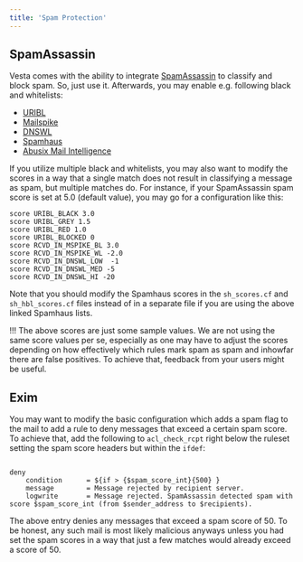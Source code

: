 ```yaml
---
title: 'Spam Protection'
---
```


## SpamAssassin
Vesta comes with the ability to integrate [SpamAssassin](https://spamassassin.apache.org/) to classify and block spam. So, just use it. Afterwards, you may enable e.g. following black and whitelists:

* [URIBL](http://uribl.com/usage.shtml)
* [Mailspike](https://www.mailspike.net/usage.html)
* [DNSWL](https://www.dnswl.org/?page_id=15)
* [Spamhaus](https://github.com/spamhaus/spamassassin-dqs)
* [Abusix Mail Intelligence](https://docs.abusix.com/105726-setup-abusix-mail-intelligence/ami%2Fsetup%2Fspamassassin)

If you utilize multiple black and whitelists, you may also want to modify the scores in a way that a single match does not result in classifying a message as spam, but multiple matches do. For instance, if your SpamAssassin spam score is set at 5.0 (default value), you may go for a configuration like this:

```
score URIBL_BLACK 3.0
score URIBL_GREY 1.5
score URIBL_RED 1.0
score URIBL_BLOCKED 0
score RCVD_IN_MSPIKE_BL 3.0
score RCVD_IN_MSPIKE_WL -2.0
score RCVD_IN_DNSWL_LOW  -1
score RCVD_IN_DNSWL_MED -5
score RCVD_IN_DNSWL_HI -20
```

Note that you should modify the Spamhaus scores in the `sh_scores.cf` and `sh_hbl_scores.cf` files instead of in a separate file if you are using the above linked Spamhaus lists.

!!! The above scores are just some sample values. We are not using the same score values per se, especially as one may have to adjust the scores depending on how effectively which rules mark spam as spam and inhowfar there are false positives. To achieve that, feedback from your users might be useful.

## Exim
You may want to modify the basic configuration which adds a spam flag to the mail to add a rule to deny messages that exceed a certain spam score. To achieve that, add the following to `acl_check_rcpt` right below the ruleset setting the spam score headers but within the `ifdef`:

```

deny
    condition      = ${if > {$spam_score_int}{500} }
    message        = Message rejected by recipient server.
    logwrite       = Message rejected. SpamAssassin detected spam with score $spam_score_int (from $sender_address to $recipients).

```

The above entry denies any messages that exceed a spam score of 50. To be honest, any such mail is most likely malicious anyways unless you had set the spam scores in a way that just a few matches would already exceed a score of 50.